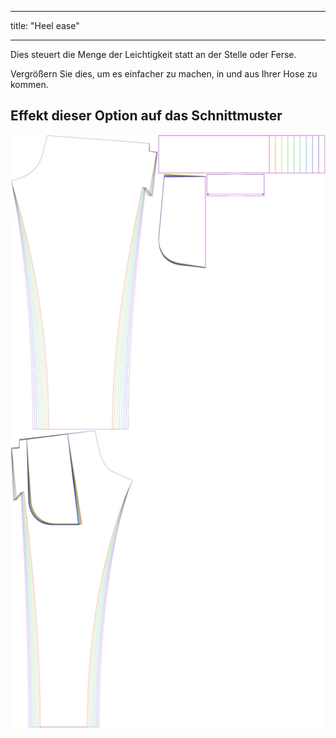 - - -
title: "Heel ease"
- - -

Dies steuert die Menge der Leichtigkeit statt an der Stelle oder Ferse.

Vergrößern Sie dies, um es einfacher zu machen, in und aus Ihrer Hose zu kommen.

## Effekt dieser Option auf das Schnittmuster

![Dieses Bild zeigt den Effekt dieser Option, indem es mehrere Varianten überlagert, die einen anderen Wert für diese Option haben](paco_heelease_sample.svg "Effect of this option on the pattern")
